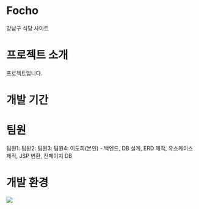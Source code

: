 # Focho
강남구 식당 사이트
# 프로젝트 소개
프로젝트입니다.
# 개발 기간

# 팀원
팀원1:
팀원2:
팀원3:
팀원4: 이도희(본인) - 백엔드, DB 설계, ERD 제작, 유스케이스 제작, JSP 변환, 전페이지 DB
# 개발 환경
<img src="https://img.shields.io/badge/javascript-F7DF1E?style=for-the-badge&logo=javascript&logoColor=white">
